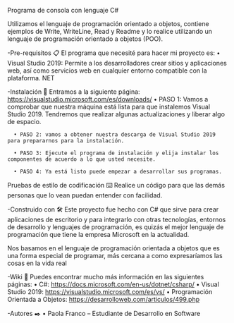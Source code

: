 Programa de consola con lenguaje C#

Utilizamos el lenguaje de programación orientado a objetos, contiene ejemplos de Write, WriteLine, Read y Readme y lo realice utilizando un lenguaje de programación orientado a objetos (POO).


-Pre-requisitos 📋
El programa que necesité para hacer mi proyecto es:
      •	Visual Studio 2019: Permite a los desarrolladores crear sitios y aplicaciones web, así como servicios web en cualquier entorno compatible con la plataforma. NET


-Instalación 🔧
Entramos a la siguiente página: https://visualstudio.microsoft.com/es/downloads/
      •	PASO 1: Vamos a comprobar que nuestra máquina está lista para que instalemos Visual Studio 2019. Tendremos que realizar algunas actualizaciones y liberar algo de espacio.

      •	PASO 2: vamos a obtener nuestra descarga de Visual Studio 2019 para prepararnos para la instalación.

      •	PASO 3: Ejecute el programa de instalación y elija instalar los componentes de acuerdo a lo que usted necesite.

      •	PASO 4: Ya está listo puede empezar a desarrollar sus programas. 


Pruebas de estilo de codificación ⌨️
Realice un código para que las demás personas que lo vean puedan entender con facilidad.


-Construido con 🛠️
Este proyecto fue hecho con C# que sirve para crear aplicaciones de escritorio  y para integrarlo con otras tecnologías, entornos de desarrollo y lenguajes de programación, es quizás el mejor lenguaje de programación que tiene la empresa Microsoft en la actualidad.


Nos basamos en el lenguaje de programación orientada a objetos que  es una forma especial de programar, más cercana a como expresaríamos las cosas en la vida real 


-Wiki 📖
Puedes encontrar mucho más información en las siguientes páginas:
      •	C#: https://docs.microsoft.com/en-us/dotnet/csharp/
      •	Visual Studio 2019: https://visualstudio.microsoft.com/es/vs/
      •	Programación Orientada a Objetos:  https://desarrolloweb.com/articulos/499.php


-Autores ✒️
      •	Paola Franco – Estudiante de Desarrollo en Software
